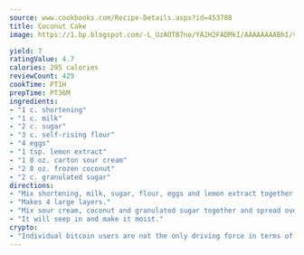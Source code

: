```yaml
---
source: www.cookbooks.com/Recipe-Details.aspx?id=453788
title: Coconut Cake
image: https://1.bp.blogspot.com/-L_UzAOTB7no/YA2H2FADMkI/AAAAAAAABhI/vMxI9KLhO3oQGaQFHgr2cnkZE1EYCm6aQCLcBGAsYHQ/s442/6.png

yield: 7
ratingValue: 4.7
calories: 295 calories
reviewCount: 429
cookTime: PT1H
prepTime: PT36M
ingredients:
- "1 c. shortening"
- "1 c. milk"
- "2 c. sugar"
- "3 c. self-rising flour"
- "4 eggs"
- "1 tsp. lemon extract"
- "1 8 oz. carton sour cream"
- "2 8 oz. frozen coconut"
- "2 c. granulated sugar"
directions:
- "Mix shortening, milk, sugar, flour, eggs and lemon extract together and bake at 350u00b0 until done."
- "Makes 4 large layers."
- "Mix sour cream, coconut and granulated sugar together and spread over cake layers while cake is still warm."
- "It will seep in and make it moist."
crypto:
- "Individual bitcoin users are not the only driving force in terms of securing the bitcoin network."
---
```

